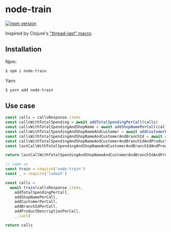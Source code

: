 # node-train

[![npm version](https://badge.fury.io/js/node-train.svg)](https://badge.fury.io/js/node-train)

Inspired by Clojure's ["thread-last" macro](https://clojuredocs.org/clojure.core/-%3E%3E).

## Installation

Npm:
```sh
$ npm i node-train
```

Yarn:
```sh
$ yarn add node-train
```

## Use case

```javascript
const calls = callsResponse.items
const callsWithTotalSpending = await addTotalSpendingPerCall(calls)
const callsWithTotalSpendingAndShopName = await addShopNamePerCall(callsWithTotalSpending)
const callsWithTotalSpendingAndShopNameAndCustomer = await addCustomerPerCall(callsWithTotalSpendingAndShopName)
const callsWithTotalSpendingAndShopNameAndCustomerAndBranchId = await addBranchIdPerCall(callsWithTotalSpendingAndShopNameAndCustomer)
const callsWithTotalSpendingAndShopNameAndCustomerAndBranchIdAndProductDescription = await addProductDescriptionPerCall(callsWithTotalSpendingAndShopNameAndCustomerAndBranchId)
const lastCallWithTotalSpendingAndShopNameAndCustomerAndBranchIdAndProductDescription = _.last(callsWithTotalSpendingAndShopNameAndCustomerAndBranchIdAndProductDescription)

return lastCallWithTotalSpendingAndShopNameAndCustomerAndBranchIdAndProductDescription

// same as
const train = require('node-train')
const _ = require('lodash')

const calls =
  await train(callsResponse.items,
    addTotalSpendingPerCall,
    addShopNamePerCall,
    addCustomerPerCall,
    addBranchIdPerCall,
    addProductDescriptionPerCall,
    _.last)

return calls
```
